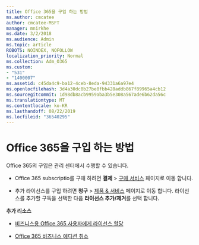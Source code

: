 ```yaml
---
title: Office 365을 구입 하는 방법
ms.author: cmcatee
author: cmcatee-MSFT
manager: mnirkhe
ms.date: 3/2/2018
ms.audience: Admin
ms.topic: article
ROBOTS: NOINDEX, NOFOLLOW
localization_priority: Normal
ms.collection: Adm_O365
ms.custom:
- "531"
- "1400007"
ms.assetid: c45da4c9-ba12-4ceb-8eda-94331a6a97e4
ms.openlocfilehash: 3d4a30dc8b27be8fbb428addb867f89965a4cb12
ms.sourcegitcommit: 1d98db8acb9959aba3b5e308a567ade6b62da56c
ms.translationtype: MT
ms.contentlocale: ko-KR
ms.lasthandoff: 08/22/2019
ms.locfileid: "36540295"
---
```

# <a name="how-to-make-an-office-365-purchase"></a>Office 365을 구입 하는 방법

Office 365의 구입은 관리 센터에서 수행할 수 있습니다.
  
- Office 365 subscriptio를 구매 하려면 **결제** \> [구매 서비스](https://go.microsoft.com/fwlink/p/?linkid=868433) 페이지로 이동 합니다.

- 추가 라이선스를 구입 하려면 **청구** \> [제품 & 서비스](https://go.microsoft.com/fwlink/p/?linkid=842054) 페이지로 이동 합니다. 라이선스를 추가할 구독을 선택한 다음 **라이선스 추가/제거**를 선택 합니다.
  
 **추가 리소스**
  
- [비즈니스용 Office 365 사용자에게 라이선스 할당](https://docs.microsoft.com/office365/admin/subscriptions-and-billing/assign-licenses-to-users)

- [Office 365 비즈니스 에디션 취소](https://docs.microsoft.com/office365/admin/subscriptions-and-billing/cancel-your-subscription)